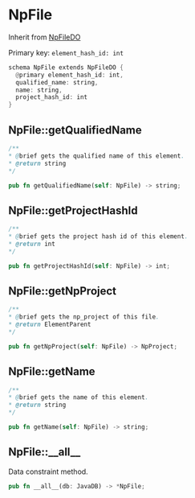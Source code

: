 # NpFile

Inherit from [NpFileDO](./NpFileDO.md)

Primary key: `element_hash_id: int`

```rust
schema NpFile extends NpFileDO {
  @primary element_hash_id: int,
  qualified_name: string,
  name: string,
  project_hash_id: int
}
```
## NpFile::getQualifiedName

```java
/**
* @brief gets the qualified name of this element.
* @return string
*/
```
```rust
pub fn getQualifiedName(self: NpFile) -> string;
```
## NpFile::getProjectHashId

```java
/**
* @brief gets the project hash id of this element.
* @return int
*/
```
```rust
pub fn getProjectHashId(self: NpFile) -> int;
```
## NpFile::getNpProject

```java
/**
* @brief gets the np_project of this file.
* @return ElementParent
*/
```
```rust
pub fn getNpProject(self: NpFile) -> NpProject;
```
## NpFile::getName

```java
/**
* @brief gets the name of this element.
* @return string
*/
```
```rust
pub fn getName(self: NpFile) -> string;
```
## NpFile::\_\_all\_\_

Data constraint method.

```rust
pub fn __all__(db: JavaDB) -> *NpFile;
```
